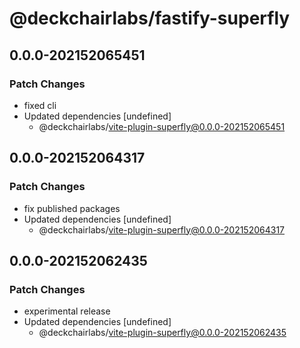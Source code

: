 # @deckchairlabs/fastify-superfly

## 0.0.0-202152065451

### Patch Changes

- fixed cli
- Updated dependencies [undefined]
  - @deckchairlabs/vite-plugin-superfly@0.0.0-202152065451

## 0.0.0-202152064317

### Patch Changes

- fix published packages
- Updated dependencies [undefined]
  - @deckchairlabs/vite-plugin-superfly@0.0.0-202152064317

## 0.0.0-202152062435

### Patch Changes

- experimental release
- Updated dependencies [undefined]
  - @deckchairlabs/vite-plugin-superfly@0.0.0-202152062435
